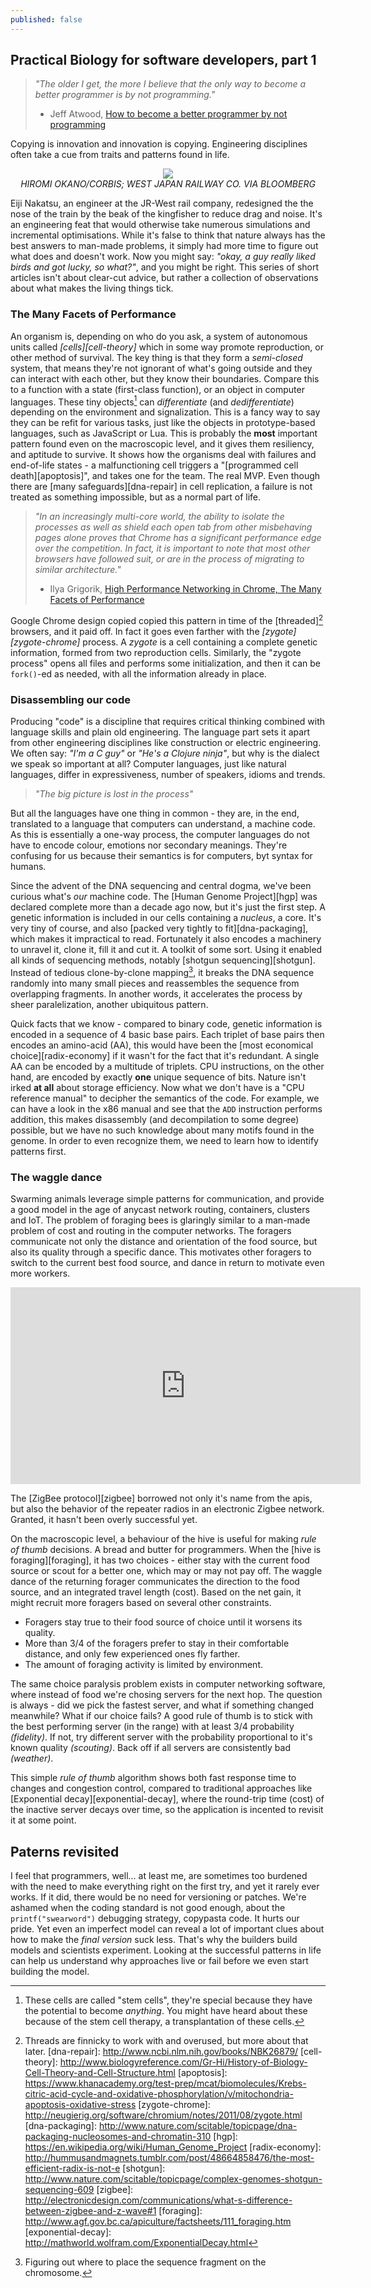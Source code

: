 ```yaml
---
published: false
---
```




## Practical Biology for software developers, part 1

> <cite>"The older I get, the more I believe that the only way to become a better programmer is by not programming."</cite>
>
> - Jeff Atwood, [How to become a better programmer by not programming](http://blog.codinghorror.com/how-to-become-a-better-programmer-by-not-programming/)

Copying is innovation and innovation is copying. Engineering disciplines often take a cue from traits and patterns found in life.

<p style="text-align:center">
<img src="http://www.bloomberg.com/image/ib9JnQnKe6jE.jpg"/>
<br />
<cite>HIROMI OKANO/CORBIS; WEST JAPAN RAILWAY CO. VIA BLOOMBERG</cite>
</p>

Eiji Nakatsu, an engineer at the JR-West rail company, redesigned the the nose of the train by the beak of the kingfisher to reduce drag and noise. It's an engineering feat that would otherwise take numerous simulations and incremental optimisations. While it's false to think that nature always has the best answers to man-made problems, it simply had more time to figure out what does and doesn't work.
Now you might say: *"okay, a guy really liked birds and got lucky, so what?"*, and you might be right. This series of short articles isn't about clear-cut advice, but rather a collection of observations about what makes the living things tick.

### The Many Facets of Performance

An organism is, depending on who do you ask, a system of autonomous units called *[cells][cell-theory]* which in some way promote reproduction, or other method of survival. The key thing is that they form a *semi-closed* system, that means they're not ignorant of what's going outside and they can interact with each other, but they know their boundaries. Compare this to a function with a state (first-class function), or an object in computer languages. These tiny objects[^stem-cells] can *differentiate* (and *dedifferentiate*) depending on the environment and signalization. This is a fancy way to say they can be refit for various tasks, just like the objects in prototype-based languages, such as JavaScript or Lua.
This is probably the **most** important pattern found even on the macroscopic level, and it gives them resiliency, and aptitude to survive. It shows how the organisms deal with failures and end-of-life states - a malfunctioning cell triggers a "[programmed cell death][apoptosis]", and takes one for the team. The real MVP. Even though there are [many safeguards][dna-repair] in cell replication, a failure is not treated as something impossible, but as a normal part of life.

> <cite>"In an increasingly multi-core world, the ability to isolate the processes as well as shield each open tab from other misbehaving pages alone proves that Chrome has a significant performance edge over the competition. In fact, it is important to note that most other browsers have followed suit, or are in the process of migrating to similar architecture."</cite>
>
> - Ilya Grigorik, [High Performance Networking in Chrome, The Many Facets of Performance](http://www.aosabook.org/en/posa/high-performance-networking-in-chrome.html)

Google Chrome design copied copied this pattern in time of the [threaded][^threads] browsers, and it paid off. In fact it goes even farther with the *[zygote][zygote-chrome]* process.
A *zygote* is a cell containing a complete genetic information, formed from two reproduction cells. Similarly, the "zygote process" opens all files and performs some initialization, and then it can be `fork()`-ed as needed, with all the information already in place.

### Disassembling our code

Producing "code" is a discipline that requires critical thinking combined with language skills and plain old engineering. The language part sets it apart from other engineering disciplines like construction or electric engineering. We often say: *"I'm a C guy"* or *"He's a Clojure ninja"*, but why is the dialect we speak so important at all? Computer languages, just like natural languages, differ in expressiveness, number of speakers, idioms and trends.

> <cite>"The big picture is lost in the process"</cite>

But all the languages have one thing in common - they are, in the end, translated to a language that computers can understand, a machine code. As this is essentially a one-way process, the computer languages do not have to encode colour, emotions nor secondary meanings. They're confusing for us because their semantics is for computers, byt syntax for humans.

Since the advent of the DNA sequencing and central dogma, we've been curious what's *our* machine code. The [Human Genome Project][hgp] was declared complete more than a decade ago now, but it's just the first step. A genetic information is included in our cells containing a *nucleus*, a core. It's very tiny of course, and also [packed very tightly to fit][dna-packaging], which makes it impractical to read. Fortunately it also encodes a machinery to unravel it, clone it, fill it and cut it. A toolkit of some sort.
Using it enabled all kinds of sequencing methods, notably [shotgun sequencing][shotgun]. Instead of tedious clone-by-clone mapping[^mapping], it breaks the DNA sequence randomly into many small pieces and reassembles the sequence from overlapping fragments. In another words, it accelerates the process by sheer paralelization, another ubiquitous pattern.

Quick facts that we know - compared to binary code, genetic information is encoded in a sequence of 4 basic base pairs. Each triplet of base pairs then encodes an amino-acid (AA), this would have been the [most economical choice][radix-economy] if it wasn't for the fact that it's redundant. A single AA can be encoded by a multitude of triplets. CPU instructions, on the other hand, are encoded by exactly **one** unique sequence of bits. Nature isn't irked **at all** about storage efficiency. Now what we don't have is a "CPU reference manual" to decipher the semantics of the code. For example, we can have a look in the x86 manual and see that the `ADD` instruction performs addition, this makes disassembly (and decompilation to some degree) possible, but we have no such knowledge about many motifs found in the genome. In order to even recognize them, we need to learn how to identify patterns first.

### The waggle dance

Swarming animals leverage simple patterns for communication, and provide a good model in the age of anycast network routing, containers, clusters and IoT. The problem of foraging bees is glaringly similar to a man-made problem of cost and routing in the computer networks. The foragers communicate not only the distance and orientation of the food source, but also its quality through a specific dance. This motivates other foragers to switch to the current best food source, and dance in return to motivate even more workers.

<p style="text-align:center">
<iframe width="560" height="315" src="https://www.youtube.com/embed/2S-ozxpIrdI" frameborder="0" allowfullscreen></iframe>
</p>

The [ZigBee protocol][zigbee] borrowed not only it's name from the apis, but also the behavior of the repeater radios in an electronic Zigbee network. Granted, it hasn't been overly successful yet.

On the macroscopic level, a behaviour of the hive is useful for making *rule of thumb* decisions. A bread and butter for programmers. When the [hive is foraging][foraging], it has two choices - either stay with the current food source or scout for a better one, which may or may not pay off. The waggle dance of the returning forager communicates the direction to the food source, and an integrated travel length (cost). Based on the net gain, it might recruit more foragers based on several other constraints.

* Foragers stay true to their food source of choice until it worsens its quality.
* More than 3/4 of the foragers prefer to stay in their comfortable distance, and only few experienced ones fly farther.
* The amount of foraging activity is limited by environment.

The same choice paralysis problem exists in computer networking software, where instead of food we're chosing servers for the next hop. The question is always - did we pick the fastest server, and what if something changed meanwhile? What if our choice fails? A good rule of thumb is to stick with the best performing server (in the range) with at least 3/4 probability *(fidelity)*. If not, try different server with the probability proportional to it's known quality *(scouting)*. Back off if all servers are consistently bad *(weather)*.

This simple *rule of thumb* algorithm shows both fast response time to changes and congestion control, compared to traditional approaches like [Exponential decay][exponential-decay], where the round-trip time (cost) of the inactive server decays over time, so the application is incented to revisit it at some point.

## Paterns revisited

I feel that programmers, well... at least me, are sometimes too burdened with the need to make everything right on the first try, and yet it rarely ever works. If it did, there would be no need for versioning or patches. We're ashamed when the coding standard is not good enough, about the `printf("swearword")` debugging strategy, copypasta code. It hurts our pride. Yet even an imperfect model can reveal a lot of important clues about how to make the *final version* suck less. That's why the builders build models and scientists experiment. Looking at the successful patterns in life can help us understand why approaches live or fail before we even start building the model.

[^mapping]: Figuring out where to place the sequence fragment on the chromosome.
[^stem-cells]: These cells are called "stem cells", they're special because they have the potential to become *anything*. You might have heard about these because of the stem cell therapy, a transplantation of these cells.
[^threads]: Threads are finnicky to work with and overused, but more about that later.
[dna-repair]: http://www.ncbi.nlm.nih.gov/books/NBK26879/
[cell-theory]: http://www.biologyreference.com/Gr-Hi/History-of-Biology-Cell-Theory-and-Cell-Structure.html
[apoptosis]: https://www.khanacademy.org/test-prep/mcat/biomolecules/Krebs-citric-acid-cycle-and-oxidative-phosphorylation/v/mitochondria-apoptosis-oxidative-stress
[zygote-chrome]: http://neugierig.org/software/chromium/notes/2011/08/zygote.html
[dna-packaging]: http://www.nature.com/scitable/topicpage/dna-packaging-nucleosomes-and-chromatin-310
[hgp]: https://en.wikipedia.org/wiki/Human_Genome_Project
[radix-economy]: http://hummusandmagnets.tumblr.com/post/48664858476/the-most-efficient-radix-is-not-e
[shotgun]: http://www.nature.com/scitable/topicpage/complex-genomes-shotgun-sequencing-609
[zigbee]: http://electronicdesign.com/communications/what-s-difference-between-zigbee-and-z-wave#1
[foraging]: http://www.agf.gov.bc.ca/apiculture/factsheets/111_foraging.htm
[exponential-decay]: http://mathworld.wolfram.com/ExponentialDecay.html